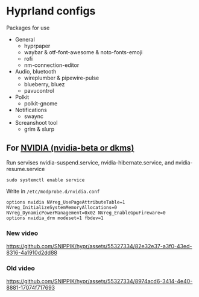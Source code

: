 # Hyprland configs
Packages for use
  - General
    - hyprpaper
    - waybar & otf-font-awesome & noto-fonts-emoji
    - rofi
    - nm-connection-editor
  - Audio, bluetooth
    - wireplumber & pipewire-pulse
    - blueberry, bluez
    - pavucontrol
  - Polkit
    - polkit-gnome
  - Notifications
    - swaync
   - Screanshoot tool
     - grim & slurp
  

## For [NVIDIA (nvidia-beta or dkms)](https://wiki.hyprland.org/Nvidia/)
Run servises nvidia-suspend.service, nvidia-hibernate.service, and nvidia-resume.service
```
sudo systemctl enable service
```

Write in `/etc/modprobe.d/nvidia.conf`
```
options nvidia NVreg_UsePageAttributeTable=1 NVreg_InitializeSystemMemoryAllocations=0 NVreg_DynamicPowerManagement=0x02 NVreg_EnableGpuFireware=0
options nvidia_drm modeset=1 fbdev=1
```

### New video
https://github.com/SNIPPIK/hypr/assets/55327334/82e32e37-a3f0-43ed-8316-4a1910d2dd88

### Old video
https://github.com/SNIPPIK/hypr/assets/55327334/8974acd6-3414-4e40-8881-17074f717693

